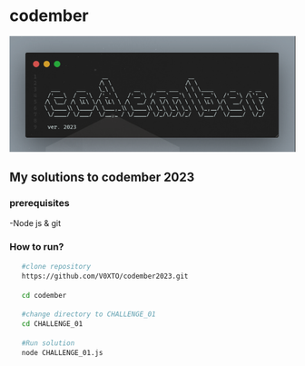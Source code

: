 # codember
![codember2023](./codemberimage.png)
## My solutions to codember 2023

### prerequisites
 -Node js & git

### How to run?
```bash
   #clone repository
   https://github.com/V0XTO/codember2023.git

   cd codember

   #change directory to CHALLENGE_01
   cd CHALLENGE_01

   #Run solution
   node CHALLENGE_01.js
```

